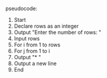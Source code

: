 pseudocode:
1. Start
2. Declare rows as an integer
3. Output "Enter the number of rows: "
4. Input rows
5. For i from 1 to rows
6. For j from 1 to i
7. Output "* "
8. Output a new line
9. End
